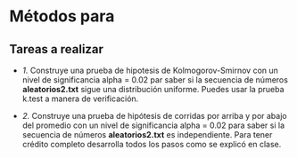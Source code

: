 #  Métodos para 

## Tareas a realizar

* *1.* Construye una prueba de hipotesis de Kolmogorov-Smirnov con un nivel de significancia alpha = 0.02 par saber si la secuencia de números **aleatorios2.txt** sigue una distribución uniforme. Puedes usar la prueba k.test a manera de verificación.

* *2.* Construye una prueba de hipótesis de corridas por arriba y por abajo del promedio con un nivel de significancia alpha = 0.02 para saber si la secuencia de números **aleatorios2.txt** es independiente. Para tener crédito completo desarrolla todos los pasos como se explicó en clase.
